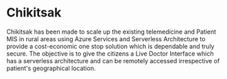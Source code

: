 # Chikitsak
Chikitsak has been made to scale up the existing telemedicine and Patient MIS in rural areas using Azure Services and Serverless Architecture to provide a cost-economic one stop solution which is dependable and truly secure. The objective is to give the citizens a Live Doctor Interface which has a serverless architecture and can be remotely accessed irrespective of patient's geographical location.
